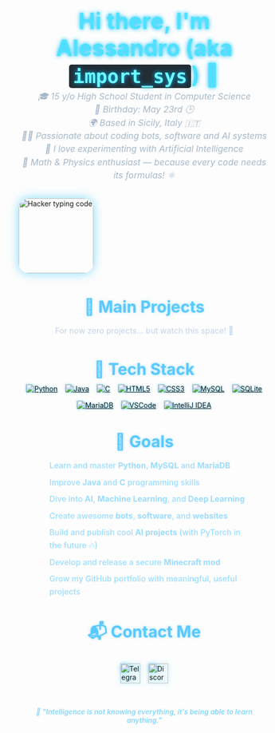 <!DOCTYPE html>
<html lang="it">
<head>
  <meta charset="UTF-8" />
  <meta name="viewport" content="width=device-width, initial-scale=1" />
  <title>Profilo di import_sys</title>
  <style>
    @import url('https://fonts.googleapis.com/css2?family=Fira+Code&family=Montserrat:wght@400;700&display=swap');

    body {
      background: #0f2027;  /* gradient dark */
      background: linear-gradient(135deg, #0f2027, #203a43, #2c5364);
      color: #e0e6f3;
      font-family: 'Montserrat', sans-serif;
      margin: 0;
      padding: 2rem;
      display: flex;
      flex-direction: column;
      align-items: center;
      min-height: 100vh;
    }

    h1 {
      font-family: 'Fira Code', monospace;
      font-weight: 700;
      font-size: 2.8rem;
      margin-bottom: 0.2rem;
      text-align: center;
      color: #4ee1ff;
      text-shadow: 0 0 8px #00bfff;
    }

    code {
      background: #222d35;
      padding: 0.1rem 0.5rem;
      border-radius: 5px;
      font-weight: 700;
      color: #6ef7ff;
    }

    h3 {
      max-width: 600px;
      font-weight: 400;
      font-size: 1.1rem;
      text-align: center;
      color: #a6b8c9;
      line-height: 1.5;
      margin-top: 0;
      margin-bottom: 2rem;
      font-style: italic;
    }

    .gif-container {
      margin: 1rem 0 3rem 0;
      width: 150px;
      height: 150px;
      border-radius: 20px;
      overflow: hidden;
      box-shadow: 0 0 20px #00bfff80;
      animation: float 3s ease-in-out infinite;
    }

    @keyframes float {
      0%, 100% { transform: translateY(0); }
      50% { transform: translateY(-10px); }
    }

    .section-title {
      font-size: 2rem;
      font-weight: 700;
      color: #59c9ff;
      margin-bottom: 0.7rem;
      text-align: center;
      text-shadow: 0 0 5px #59c9ff88;
    }

    p, ul {
      max-width: 650px;
      font-size: 1rem;
      line-height: 1.6;
      color: #c3d3e8;
      text-align: center;
      margin-bottom: 2rem;
    }

    ul {
      list-style: none;
      padding: 0;
    }

    ul li {
      margin: 0.5rem 0;
      padding-left: 1.2rem;
      position: relative;
      text-align: left;
      max-width: 400px;
      margin-left: auto;
      margin-right: auto;
      color: #9bdcff;
      font-weight: 500;
      cursor: default;
    }

    ul li::before {
      content: "🚀";
      position: absolute;
      left: 0;
      top: 0;
    }

    .tech-stack {
      display: flex;
      flex-wrap: wrap;
      justify-content: center;
      gap: 1rem;
      margin-bottom: 2rem;
    }

    .tech-stack a {
      display: inline-block;
      filter: drop-shadow(0 0 2px #00bfffaa);
      transition: transform 0.3s ease;
    }

    .tech-stack a:hover {
      transform: scale(1.1);
    }

    .contact {
      display: flex;
      justify-content: center;
      gap: 1rem;
      margin-top: 2rem;
    }

    .contact a img {
      height: 40px;
      filter: drop-shadow(0 0 4px #00bfffaa);
      transition: transform 0.3s ease;
    }

    .contact a:hover img {
      transform: scale(1.2);
    }

    footer {
      margin-top: 3rem;
      font-style: italic;
      color: #58c9ffbb;
      font-weight: 600;
      text-align: center;
    }
  </style>
</head>
<body>

  <h1>Hi there, I'm Alessandro (aka <code>import_sys</code>) 👋</h1>
  <h3>
    🎓 15 y/o High School Student in Computer Science<br />
    📅 Birthday: May 23rd 🕒<br />
    🌍 Based in Sicily, Italy 🇮🇹<br />
    👨‍💻 Passionate about coding bots, software and AI systems<br />
    🧠 I <em>love</em> experimenting with Artificial Intelligence<br />
    📐 Math & Physics enthusiast — because every code needs its formulas! ⚛️
  </h3>

  <div class="gif-container">
    <img src="https://media.giphy.com/media/f9tL1l6RWZ3b9qQq7F/giphy.gif" alt="Hacker typing code" width="150" height="150" />
  </div>

  <h2 class="section-title">🚀 Main Projects</h2>
  <p>For now zero projects... but watch this space! 👀</p>

  <h2 class="section-title">🧠 Tech Stack</h2>
  <div class="tech-stack">
    <a href="https://www.python.org/" target="_blank" rel="noopener noreferrer">
      <img src="https://img.shields.io/badge/-Python-3776AB?style=for-the-badge&logo=python&logoColor=white" alt="Python"/>
    </a>
    <a href="https://www.java.com/" target="_blank" rel="noopener noreferrer">
      <img src="https://img.shields.io/badge/-Java-007396?style=for-the-badge&logo=java&logoColor=white" alt="Java"/>
    </a>
    <a href="https://en.wikipedia.org/wiki/C_(programming_language)" target="_blank" rel="noopener noreferrer">
      <img src="https://img.shields.io/badge/-C-A8B9CC?style=for-the-badge&logo=c&logoColor=white" alt="C"/>
    </a>
    <a href="https://developer.mozilla.org/en-US/docs/Web/HTML" target="_blank" rel="noopener noreferrer">
      <img src="https://img.shields.io/badge/-HTML5-E34F26?style=for-the-badge&logo=html5&logoColor=white" alt="HTML5"/>
    </a>
    <a href="https://developer.mozilla.org/en-US/docs/Web/CSS" target="_blank" rel="noopener noreferrer">
      <img src="https://img.shields.io/badge/-CSS3-1572B6?style=for-the-badge&logo=css3&logoColor=white" alt="CSS3"/>
    </a>
    <a href="https://www.mysql.com/" target="_blank" rel="noopener noreferrer">
      <img src="https://img.shields.io/badge/-MySQL-4479A1?style=for-the-badge&logo=mysql&logoColor=white" alt="MySQL"/>
    </a>
    <a href="https://www.sqlite.org/index.html" target="_blank" rel="noopener noreferrer">
      <img src="https://img.shields.io/badge/-SQLite-003B57?style=for-the-badge&logo=sqlite&logoColor=white" alt="SQLite"/>
    </a>
    <a href="https://mariadb.org/" target="_blank" rel="noopener noreferrer">
      <img src="https://img.shields.io/badge/-MariaDB-003545?style=for-the-badge&logo=mariadb&logoColor=white" alt="MariaDB"/>
    </a>
    <a href="https://code.visualstudio.com/" target="_blank" rel="noopener noreferrer">
      <img src="https://img.shields.io/badge/-VSCode-007ACC?style=for-the-badge&logo=visual-studio-code&logoColor=white" alt="VSCode"/>
    </a>
    <a href="https://www.jetbrains.com/idea/" target="_blank" rel="noopener noreferrer">
      <img src="https://img.shields.io/badge/-IntelliJ_IDEA-000000?style=for-the-badge&logo=intellij-idea&logoColor=white" alt="IntelliJ IDEA"/>
    </a>
  </div>

  <h2 class="section-title">🎯 Goals</h2>
  <ul>
    <li>Learn and master <strong>Python</strong>, <strong>MySQL</strong> and <strong>MariaDB</strong></li>
    <li>Improve <strong>Java</strong> and <strong>C</strong> programming skills</li>
    <li>Dive into <strong>AI</strong>, <strong>Machine Learning</strong>, and <strong>Deep Learning</strong></li>
    <li>Create awesome <strong>bots</strong>, <strong>software</strong>, and <strong>websites</strong></li>
    <li>Build and publish cool <strong>AI projects</strong> (with PyTorch in the future 🔥)</li>
    <li>Develop and release a secure <strong>Minecraft mod</strong></li>
    <li>Grow my GitHub portfolio with meaningful, useful projects</li>
  </ul>

  <h2 class="section-title">📬 Contact Me</h2>
  <div class="contact">
    <a href="https://t.me/importsyss" target="_blank" rel="noopener noreferrer">
      <img src="https://img.shields.io/badge/Telegram-0088CC?style=for-the-badge&logo=telegram&logoColor=white" alt="Telegram"/>
    </a>
    <a href="https://discord.com/users/1106645819811184754" target="_blank" rel="noopener noreferrer">
      <img src="https://img.shields.io/badge/Discord-5865F2?style=for-the-badge&logo=discord&logoColor=white" alt="Discord"/>
    </a>
  </div>

  <footer>
    🧠 "Intelligence is not knowing everything, it's being able to learn anything."
  </footer>

</body>
</html>
